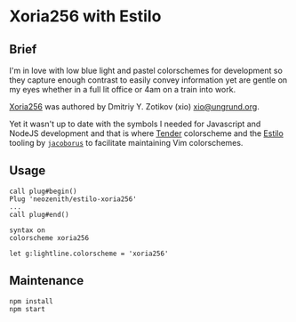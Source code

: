 # Xoria256 with Estilo

## Brief

I'm in love with low blue light and pastel colorschemes for development so they 
capture enough contrast to easily convey information yet are gentle on my eyes
whether in a full lit office or 4am on a train into work.

[Xoria256](https://github.com/vim-scripts/xoria256.vim) was authored by 
Dmitriy Y. Zotikov (xio) <xio@ungrund.org>.

Yet it wasn't up to date with the symbols I needed for Javascript and NodeJS
development and that is where [Tender](https://github.com/jacoborus/tender.vim) 
colorscheme and the [Estilo](https://github.com/jacoborus/estilo) tooling
by [`jacoborus`](https://github.com/jacoborus) to facilitate maintaining Vim
colorschemes.

## Usage

```
call plug#begin()
Plug 'neozenith/estilo-xoria256'
...
call plug#end()

syntax on
colorscheme xoria256

let g:lightline.colorscheme = 'xoria256'
```

## Maintenance

```
npm install
npm start
```
